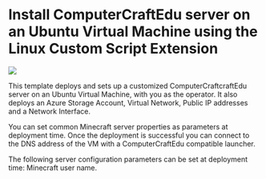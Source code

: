 # Install ComputerCraftEdu server on an Ubuntu Virtual Machine using the Linux Custom Script Extension

<a href="https://portal.azure.com/#create/Microsoft.Template/uri/https%3A%2F%2Fraw.githubusercontent.com%2Fgbowerman%2Fazure-minecraft%2Fmaster%2Fcomputercraft-on-ubuntu%2Fazuredeploy.json" target="_blank">
    <img src="http://azuredeploy.net/deploybutton.png"/>
</a>

This template deploys and sets up a customized ComputerCraftcraftEdu server on an Ubuntu Virtual Machine, with you as the operator. It also deploys an Azure Storage Account, Virtual Network, Public IP addresses and a Network Interface.

You can set common Minecraft server properties as parameters at deployment time. Once the deployment is successful you can connect to the DNS address of the VM with a ComputerCraftEdu compatible launcher. 

The following server configuration parameters can be set at deployment time: Minecraft user name.

